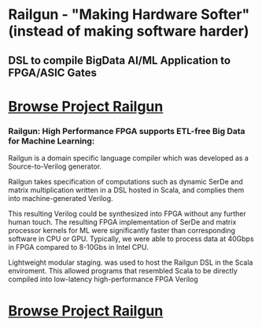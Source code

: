 # Railgun - "Making Hardware Softer" (instead of making software harder)

## DSL to compile BigData AI/ML Application to FPGA/ASIC Gates

# [Browse Project Railgun](https://github.enablery.org/shri/railgun/)

### Railgun: High Performance FPGA supports ETL-free Big Data for Machine Learning: 

Railgun is a domain specific language compiler which was developed as a
Source-to-Verilog generator.

Railgun takes specification of computations such as dynamic SerDe and
matrix multiplication written in a DSL hosted in Scala, and complies them
into machine-generated Verilog.

This resulting Verilog could be synthesized into FPGA without any further
human touch. The resulting FPGA implementation of SerDe and matrix processor
kernels for ML were significantly faster than corresponding software in
CPU or GPU. Typically, we were able to process data at 40Gbps in FPGA
compared to 8-10Gbs in Intel CPU.

Lightweight modular staging. was used to host the Railgun DSL in the Scala
enviroment. This allowed programs that resembled Scala to be directly
compiled into low-latency high-performance FPGA Verilog

# [Browse Project Railgun](https://github.enablery.org/shri/railgun/)


